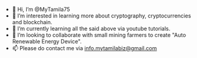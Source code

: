 - 👋 Hi, I’m @MyTamila75
- 👀 I’m interested in learning more about cryptography, cryptocurrencies and blockchain.
- 🌱 I’m currently learning all the said above via youtube tutorials.
- 💞️ I’m looking to collaborate with small mining farmers to create "Auto Renewable Energy Device".
- 📫 Please do contact me via info.mytamilabiz@gmail.com

<!---
MyTamila75/MyTamila75 is a ✨ special ✨ repository because its `README.md` (this file) appears on your GitHub profile.
You can click the Preview link to take a look at your changes.
--->
